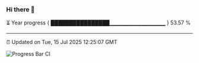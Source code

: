 ### Hi there 👋

⏳ Year progress { ████████████████▁▁▁▁▁▁▁▁▁▁▁▁▁▁ } 53.57 %

---

⏰ Updated on Tue, 15 Jul 2025 12:25:07 GMT

![Progress Bar CI](https://github.com/Shyam-Makwana/GitHub-Actions-Demo/workflows/Progress%20Bar%20CI/badge.svg)
